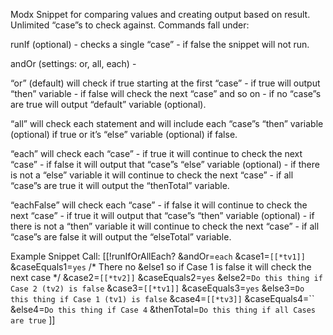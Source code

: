 Modx Snippet for comparing values and creating output based on result. Unlimited “case”s to check against. Commands fall under:

runIf (optional) - checks a single “case” - if false the snippet will not run.

andOr (settings: or, all, each) -

“or” (default) will check if true starting at the first “case” - if true will output “then” variable - if false will check the next “case” and so on - if no “case”s are true will output “default” variable (optional).

“all” will check each statement and will include each “case”s “then” variable (optional) if true or it’s “else” variable (optional) if false.

“each” will check each “case” - if true it will continue to check the next “case” - if false it will output that “case”s “else” variable (optional) - if there is not a “else” variable it will continue to check the next “case” - if all “case”s are true it will output the “thenTotal” variable.

“eachFalse” will check each “case” - if false it will continue to check the next “case” - if true it will output that “case”s “then” variable (optional) - if there is not a “then” variable it will continue to check the next “case” - if all “case”s are false it will output the “elseTotal” variable.

Example Snippet Call:
[[!runIfOrAllEach? &andOr=`each` 
  &case1=`[[*tv1]]` &caseEquals1=`yes` /* There no &else1 so if Case 1 is false it will check the next case */
  &case2=`[[*tv2]]` &caseEquals2=`yes` 
  &else2=`Do this thing if Case 2 (tv2) is false` 
  &case3=`[[*tv1]]` &caseEquals3=`yes` 
  &else3=`Do this thing if Case 1 (tv1) is false` 
  &case4=`[[*tv3]]` &caseEquals4=`` 
  &else4=`Do this thing if Case 4` 
  &thenTotal=`Do this thing if all Cases are true`
]]
